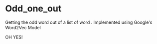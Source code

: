 # Odd_one_out
Getting the odd word out of a list of word . Implemented using Google's Word2Vec Model


OH YES!
